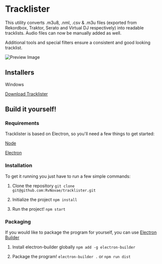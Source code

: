 # Tracklister

This utility converts .m3u8, .nml, .csv & .m3u files (exported from Rekordbox, Traktor, 
Serato and Virtual DJ respectively) into readable tracklists.
Audio files can now be manually added as well.

Additional tools and special filters ensure a consistent and good looking tracklist.

![Preview Image](https://i.imgur.com/61QvfSP.png)

## Installers
Windows

[Download Tracklister](https://github.com/RvNovae/tracklister/releases)

## Build it yourself!

### Requirements
Tracklister is based on Electron, so you'll need a few things to get started:

[Node](https://nodejs.org)

[Electron](https://electronjs.org/)

### Installation
To get it running you just have to run a few simple commands:

1. Clone the repository
`git clone git@github.com:RvNovae/tracklister.git`

2. Initialize the project
`npm install`

3. Run the project!
`npm start`

### Packaging
If you would like to package the program for yourself, you can use [Electron Builder](https://github.com/electron-userland/electron-builder)

1. Install electron-builder globally
`npm add -g electron-builder`

2. Package the program!
`electron-builder .` or `npm run dist`
